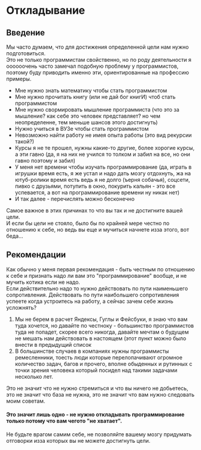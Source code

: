 # Откладывание

## Введение
Мы часто думаем, что для достижения определенной цели нам нужно подготовиться.  
Это не только программистам свойственно, но по роду деятельности я оооооочень часто замечал подобную проблему у программистов, поэтому буду приводить именно эти, ориентированные на профессию примеры.

- Мне нужно знать математику чтобы стать программистом
- Мне нужно прочитать книгу (или не дай бог книгИ) чтоб стать программистом
- Мне нужно свормировать мышление программиста (что это за мышление? как себе это человек представляет? но чем неопределенне, тем меньше шансов этого достигнуть)
- Нужно учиться в ВУЗе чтобы стать программистом
- Невозможно найти работу не имея опыта работы (это вид рекурсии такой?)
- Курсы я не те прошел, нужны какие-то другие, более хорогие курсы, а эти гавно (да, я на них не учился то толком и забил на все, но они гавно поэтому и забил)
- У меня нет времени чтобы изучать программирование (да, играть в игрушки время есть, я же устал и надо дать мозгу отдохнуть, жа на ютуб-ролики время есть ведь я не долго (ъерня собачья), соцсети, пивко с друзьями, потупить в окно, покурить кальян - это все успевается, а вот на программирование времени ну никак нет)
- И так далее - перечислять можно бесконечно

Самое важное в этих причинах то что вы так и не достигните вашей цели.  
И если бы цели не стояло, было бы по крайней мере честно по отношению к себе, но ведь вы еще и мучиться начнете изза этого, вот беда...

## Рекомендации
Как обычно у меня первая рекомендация - быть честным по отношению к себе и признать надо ли вам это "программирование" вообще, и не мучить котика если не надо.  
Если действительно надо то нужно действовать по пути наименьшего сопротивления. Действовать по пути наибольшего сопротивления успеете когда устроитесь на работу, а сейчас зачем себе жизнь усложнять?  

1. Мы не берем в расчет Яндексы, Гуглы и Фейсбуки, я знаю что вам туда хочется, но давайте по честноку - большинство программистов туда не попадет, скорее всего никогда, давайте мечтам о будущем не мешать нам действовать в настоящем (этот пункт можно было внести в предыдущий список
2. В большинстве случаев в компаниях нужны программисты ремесленники, тоесть люди которые перелопачивают огромное количество задач, багов и прочего, вполне обыденных и рутинных с точки зрения человека который посидел над такими задачами несколько лет.  

Это не значит что не нужно стремиться и что вы ничего не добьетесь, это не значит что база не нужна, это не значит что вам нужно следовать моим советам.  
#### Это значит лишь одно - не нужно откладывать программирование только потому что вам чегото "не хватает".  
Не будьте врагом самим себе, не позволяйте вашему мозгу придумать отговорки изза которых вы не можете достигнуть цели.  
